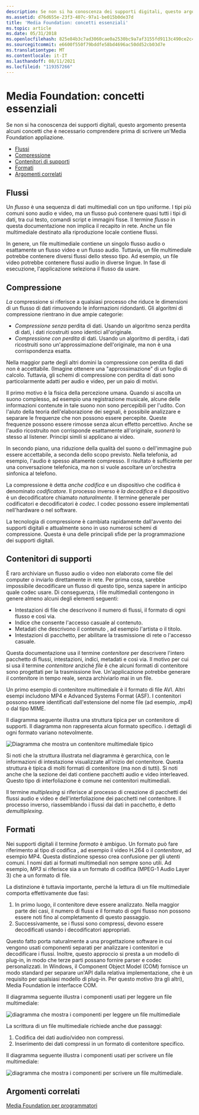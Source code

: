 ```yaml
---
description: Se non si ha conoscenza dei supporti digitali, questo argomento presenta alcuni concetti che è necessario comprendere prima di scrivere un'Media Foundation appliazione.
ms.assetid: d76d655e-23f3-407c-97a1-be015b0de37d
title: 'Media Foundation: concetti essenziali'
ms.topic: article
ms.date: 05/31/2018
ms.openlocfilehash: 825e84b3c7ad3060cae0a2530bc9a7af3155fd9113c490ce2c42f69771c1f9b8
ms.sourcegitcommit: e6600f550f79bddfe58bd4696ac50dd52cb03d7e
ms.translationtype: MT
ms.contentlocale: it-IT
ms.lasthandoff: 08/11/2021
ms.locfileid: "119357266"
---
```

# <a name="media-foundation-essential-concepts"></a>Media Foundation: concetti essenziali

Se non si ha conoscenza dei supporti digitali, questo argomento presenta alcuni concetti che è necessario comprendere prima di scrivere un'Media Foundation appliazione.

-   [Flussi](#streams)
-   [Compressione](#compression)
-   [Contenitori di supporti](#media-containers)
-   [Formati](#formats)
-   [Argomenti correlati](#related-topics)

## <a name="streams"></a>Flussi

Un *flusso* è una sequenza di dati multimediali con un tipo uniforme. I tipi più comuni sono audio e video, ma un flusso può contenere quasi tutti i tipi di dati, tra cui testo, comandi script e immagini fisse. Il termine *flusso* in questa documentazione non implica il recapito in rete. Anche un file multimediale destinato alla riproduzione locale contiene flussi.

In genere, un file multimediale contiene un singolo flusso audio o esattamente un flusso video e un flusso audio. Tuttavia, un file multimediale potrebbe contenere diversi flussi dello stesso tipo. Ad esempio, un file video potrebbe contenere flussi audio in diverse lingue. In fase di esecuzione, l'applicazione seleziona il flusso da usare.

## <a name="compression"></a>Compressione

*La* compressione si riferisce a qualsiasi processo che riduce le dimensioni di un flusso di dati rimuovendo le informazioni ridondanti. Gli algoritmi di compressione rientrano in due ampie categorie:

-   *Compressione senza* perdita di dati. Usando un algoritmo senza perdita di dati, i dati ricostruiti sono identici all'originale.
-   *Compressione con perdita* di dati. Usando un algoritmo di perdita, i dati ricostruiti sono un'approssimazione dell'originale, ma non è una corrispondenza esatta.

Nella maggior parte degli altri domini la compressione con perdita di dati non è accettabile. (Imagine ottenere una "approssimazione" di un foglio di calcolo. Tuttavia, gli schemi di compressione con perdita di dati sono particolarmente adatti per audio e video, per un paio di motivi.

Il primo motivo è la fisica della percezione umana. Quando si ascolta un suono complesso, ad esempio una registrazione musicale, alcune delle informazioni contenute in tale suono non sono percepibili per l'udito. Con l'aiuto della teoria dell'elaborazione dei segnali, è possibile analizzare e separare le frequenze che non possono essere percepite. Queste frequenze possono essere rimosse senza alcun effetto percettivo. Anche se l'audio ricostruito non corrisponde esattamente all'originale, *suonerà* lo stesso al listener. Principi simili si applicano ai video.

In secondo piano, una riduzione della qualità del suono o dell'immagine può essere accettabile, a seconda dello scopo previsto. Nella telefonia, ad esempio, l'audio è spesso altamente compresso. Il risultato è sufficiente per una conversazione telefonica, ma non si vuole ascoltare un'orchestra sinfonica al telefono.

La compressione è detta *anche codifica* e un dispositivo che codifica è denominato *codificatore*. Il processo inverso è *la decodifica* e il dispositivo è un decodificatore chiamato *naturalmente*. Il termine generale per codificatori e decodificatori è *codec*. I codec possono essere implementati nell'hardware o nel software.

La tecnologia di compressione è cambiata rapidamente dall'avvento dei supporti digitali e attualmente sono in uso numerosi schemi di compressione. Questa è una delle principali sfide per la programmazione dei supporti digitali.

## <a name="media-containers"></a>Contenitori di supporti

È raro archiviare un flusso audio o video non elaborato come file del computer o inviarlo direttamente in rete. Per prima cosa, sarebbe impossibile decodificare un flusso di questo tipo, senza sapere in anticipo quale codec usare. Di conseguenza, i file multimediali contengono in genere almeno alcuni degli elementi seguenti:

-   Intestazioni di file che descrivono il numero di flussi, il formato di ogni flusso e così via.
-   Indice che consente l'accesso casuale al contenuto.
-   Metadati che descrivono il contenuto , ad esempio l'artista o il titolo.
-   Intestazioni di pacchetto, per abilitare la trasmissione di rete o l'accesso casuale.

Questa documentazione usa il termine *contenitore* per descrivere l'intero pacchetto di flussi, intestazioni, indici, metadati e così via. Il motivo per cui si usa il termine *contenitore* anziché *file* è che alcuni formati di contenitore sono progettati per la trasmissione live. Un'applicazione potrebbe generare il contenitore in tempo reale, senza archiviarlo mai in un file.

Un primo esempio di contenitore multimediale è il formato di file AVI. Altri esempi includono MP4 e Advanced Systems Format (ASF). I contenitori possono essere identificati dall'estensione del nome file (ad esempio, .mp4) o dal tipo MIME.

Il diagramma seguente illustra una struttura tipica per un contenitore di supporti. Il diagramma non rappresenta alcun formato specifico. i dettagli di ogni formato variano notevolmente.

![Diagramma che mostra un contenitore multimediale tipico](images/concepts01.png)

Si noti che la struttura illustrata nel diagramma è gerarchica, con le informazioni di intestazione visualizzate all'inizio del contenitore. Questa struttura è tipica di molti formati di contenitore (ma non di tutti). Si noti anche che la sezione dei dati contiene pacchetti audio e video interleaved. Questo tipo di interfoliazione è comune nei contenitori multimediali.

Il termine *multiplexing* si riferisce al processo di creazione di pacchetti dei flussi audio e video e dell'interfoliazione dei pacchetti nel contenitore. Il processo inverso, riassemblando i flussi dai dati in pacchetto, è detto *demultiplexing*.

## <a name="formats"></a>Formati

Nei supporti digitali il termine *formato* è ambiguo. Un formato può fare riferimento al tipo *di* codifica , ad esempio il video H.264 o il *contenitore*, ad esempio MP4. Questa distinzione spesso crea confusione per gli utenti comuni. I nomi dati ai formati multimediali non sempre sono utili. Ad esempio, *MP3* si riferisce sia a un formato di codifica (MPEG-1 Audio Layer 3) che a un formato di file.

La distinzione è tuttavia importante, perché la lettura di un file multimediale comporta effettivamente due fasi:

1.  In primo luogo, il contenitore deve essere analizzato. Nella maggior parte dei casi, il numero di flussi e il formato di ogni flusso non possono essere noti fino al completamento di questo passaggio.
2.  Successivamente, se i flussi sono compressi, devono essere decodificati usando i decodificatori appropriati.

Questo fatto porta naturalmente a una progettazione software in cui vengono usati componenti separati per analizzare i contenitori e decodificare i flussi. Inoltre, questo approccio si presta a un modello di plug-in, in modo che terze parti possano fornire parser e codec personalizzati. In Windows, il Component Object Model (COM) fornisce un modo standard per separare un'API dalla relativa implementazione, che è un requisito per qualsiasi modello di plug-in. Per questo motivo (tra gli altri), Media Foundation le interfacce COM.

Il diagramma seguente illustra i componenti usati per leggere un file multimediale:

![diagramma che mostra i componenti per leggere un file multimediale](images/concepts02.png)

La scrittura di un file multimediale richiede anche due passaggi:

1.  Codifica dei dati audio/video non compressi.
2.  Inserimento dei dati compressi in un formato di contenitore specifico.

Il diagramma seguente illustra i componenti usati per scrivere un file multimediale:

![diagramma che mostra i componenti per scrivere un file multimediale.](images/concepts03.png)

## <a name="related-topics"></a>Argomenti correlati

<dl> <dt>

[Media Foundation per programmatori](media-foundation-programming-guide.md)
</dt> </dl>

 

 



